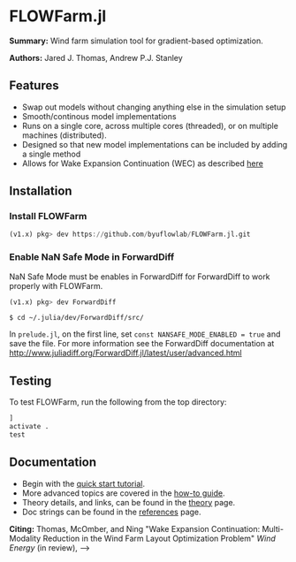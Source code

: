# FLOWFarm.jl

**Summary:** Wind farm simulation tool for gradient-based optimization.

**Authors:** Jared J. Thomas, Andrew P.J. Stanley

## Features
- Swap out models without changing anything else in the simulation setup
- Smooth/continous model implementations
- Runs on a single core, across multiple cores (threaded), or on multiple machines (distributed).
- Designed so that new model implementations can be included by adding a single method
- Allows for Wake Expansion Continuation (WEC) as described [here](http://flowlab.groups.et.byu.net/preprints/Thomas2021.pdf)

## Installation

### Install FLOWFarm

```julia
(v1.x) pkg> dev https://github.com/byuflowlab/FLOWFarm.jl.git
```

### Enable NaN Safe Mode in ForwardDiff
NaN Safe Mode must be enables in ForwardDiff for ForwardDiff to work properly with FLOWFarm.

```julia
(v1.x) pkg> dev ForwardDiff
```
```
$ cd ~/.julia/dev/ForwardDiff/src/
```
In `prelude.jl`, on the first line, set `const NANSAFE_MODE_ENABLED = true` and save the file. 
For more information see the ForwardDiff documentation at 
http://www.juliadiff.org/ForwardDiff.jl/latest/user/advanced.html

## Testing

To test FLOWFarm, run the following from the top directory:

```julia
]
activate .
test
```

## Documentation

* Begin with the [quick start tutorial](Tutorial.md).
* More advanced topics are covered in the [how-to guide](How_to.md).
* Theory details, and links, can be found in the [theory](Explanation.md) page.
* Doc strings can be found in the [references](Reference.md) page.

**Citing:**
Thomas, McOmber, and Ning "Wake Expansion Continuation: Multi-Modality Reduction in the Wind Farm Layout Optimization Problem" *Wind Energy* (in review), -->

